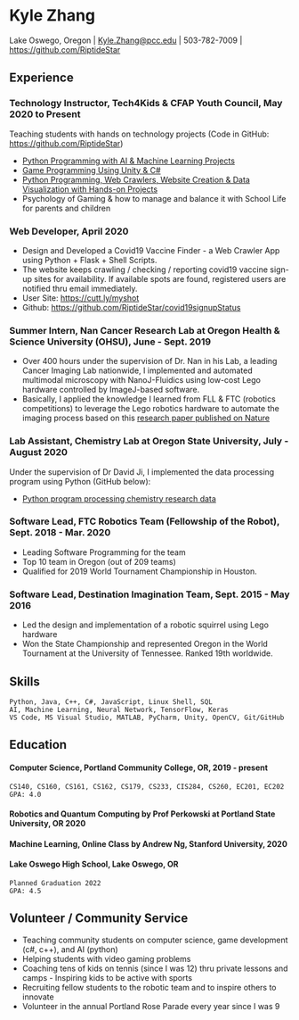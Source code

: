 # Kyle Zhang
Lake Oswego, Oregon | 
Kyle.Zhang@pcc.edu | 
503-782-7009 | 
https://github.com/RiptideStar


## Experience

### Technology Instructor, Tech4Kids & CFAP Youth Council, May 2020 to Present
Teaching students with hands on technology projects (Code in GitHub: https://github.com/RiptideStar)
* [Python Programming with AI & Machine Learning Projects](https://github.com/RiptideStar/AI_Python)
* [Game Programming Using Unity & C#](https://github.com/RiptideStar/SpaceRocks-2.0)
* [Python Programming, Web Crawlers, Website Creation & Data Visualization with Hands-on Projects](https://github.com/RiptideStar/Python)
* Psychology of Gaming & how to manage and balance it with School Life for parents and children

### Web Developer, April 2020
* Design and Developed a Covid19 Vaccine Finder - a Web Crawler App using Python + Flask + Shell Scripts.
* The website keeps crawling / checking / reporting covid19 vaccine sign-up sites for availability. If available spots are found, registered users are notified thru email immediately.
* User Site: https://cutt.ly/myshot
* Github: https://github.com/RiptideStar/covid19signupStatus

### Summer Intern, Nan Cancer Research Lab at Oregon Health & Science University (OHSU), June - Sept. 2019
* Over 400 hours under the supervision of Dr. Nan in his Lab, a leading Cancer Imaging Lab nationwide, I implemented and automated multimodal microscopy with NanoJ-Fluidics using low-cost Lego hardware controlled by ImageJ-based software.
* Basically, I applied the knowledge I learned from FLL & FTC (robotics competitions) to leverage the Lego robotics hardware to automate the imaging process based on this [research paper published on Nature](https://www.nature.com/articles/s41467-019-09231-9)

### Lab Assistant, Chemistry Lab at Oregon State University, July - August 2020
Under the supervision of Dr David Ji, I implemented the data processing program using Python (GitHub below):
* [Python program processing chemistry research data](https://github.com/RiptideStar/PythonCodeForOSU)
	
### Software Lead, FTC Robotics Team (Fellowship of the Robot), Sept. 2018 - Mar. 2020
* Leading Software Programming for the team
* Top 10 team in Oregon (out of 209 teams)
* Qualified for 2019 World Tournament Championship in Houston.

### Software Lead, Destination Imagination Team, Sept. 2015 - May 2016
* Led the design and implementation of a robotic squirrel using Lego hardware 
* Won the State Championship and represented Oregon in the World Tournament at the University of Tennessee. Ranked 19th worldwide.

## Skills
    Python, Java, C++, C#, JavaScript, Linux Shell, SQL
    AI, Machine Learning, Neural Network, TensorFlow, Keras
    VS Code, MS Visual Studio, MATLAB, PyCharm, Unity, OpenCV, Git/GitHub

## Education

#### Computer Science, Portland Community College, OR, 2019 - present
    CS140, CS160, CS161, CS162, CS179, CS233, CIS284, CS260, EC201, EC202
    GPA: 4.0
#### Robotics and Quantum Computing by Prof Perkowski at Portland State University, OR 2020
#### Machine Learning, Online Class by Andrew Ng, Stanford University, 2020
#### Lake Oswego High School, Lake Oswego, OR
    Planned Graduation 2022
    GPA: 4.5
	
## Volunteer / Community Service
* Teaching community students on computer science, game development (c#, c++), and AI (python) 
* Helping students with video gaming problems
* Coaching tens of kids on tennis (since I was 12) thru private lessons and camps - Inspiring kids to be active with sports
* Recruiting fellow students to the robotic team and to inspire others to innovate 
* Volunteer in the annual Portland Rose Parade every year since I was 9
